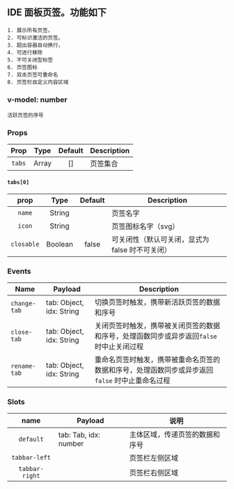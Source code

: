 ## IDE 面板页签。功能如下
    1. 展示所有页签，
    2. 可标识激活的页签。
    3. 超出容器自动换行，
    4. 可进行移除
    5. 不可关闭型标签
    6. 页签图标
    7. 双击页签可重命名
    8. 页签栏自定义内容区域
 
### v-model: number
    活跃页签的序号
    
### Props
 | Prop | Type | Default | Description |
 | :----: | :----: | :----: | --- |
 | `tabs` | Array | [] | 页签集合 |
 
#### `tabs[0]`
| prop |Type | Default | Description |
| :----: | :----: | :----: | --- |
| `name` | String |  | 页签名字 |   
| `icon` | String |  | 页签图标名字（svg） |   
| `closable` | Boolean | false | 可关闭性（默认可关闭，显式为 false 时不可关闭） |   

### Events
| Name | Payload | Description |
|---|---|---|
| `change-tab` | tab: Object, idx: String | 切换页签时触发，携带新活跃页签的数据和序号 |
| `close-tab` | tab: Object, idx: String | 关闭页签时触发，携带被关闭页签的数据和序号，处理函数同步或异步返回`false`时中止关闭过程 |
| `rename-tab` | tab: Object, idx: String | 重命名页签时触发，携带被重命名页签的数据和序号，处理函数同步或异步返回`false` 时中止重命名过程 |

### Slots
| name | Payload |说明 |
|:----: | ---| --- |
| `default` | tab: Tab, idx: number | 主体区域，传递页签的数据和序号 |
| `tabbar-left` | | 页签栏左侧区域 |
| `tabbar-right` | | 页签栏右侧区域 |
